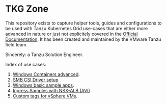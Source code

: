 # TKG Zone

This repository exists to capture helper tools, guides and configurations to be used with Tanzu Kubernetes Grid use-cases that are either more advanced in nature or just not explicitely covered in the [Official Documentation](https://docs.vmware.com/en/VMware-Tanzu-Kubernetes-Grid/index.html). It has been created and maintained by the VMware Tanzu field team.

Sincerely: a Tanzu Solution Engineer.

Index of use cases:
1. [Windows Containers advanced](/windows/README.md).
2. [SMB CSI Driver setup](/smb-csi/README.md)
3. [Windows basic sample apps](/windows/samples/README.md).
4. [Ingress Samples with NSX-ALB (AVI)](/avi/README.md).
5. [Custom tags for vSphere VMs](/overlays/tags/README.md).
